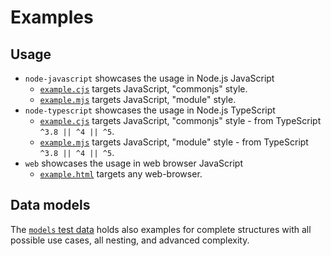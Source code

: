 # Examples

## Usage

* `node-javascript` showcases the usage in Node.js JavaScript
  * [`example.cjs`](node-javascript/example.cjs) targets JavaScript, "commonjs" style.
  * [`example.mjs`](node-javascript/example.mjs) targets JavaScript, "module" style.
* `node-typescript` showcases the usage in Node.js TypeScript
  * [`example.cjs`](node-typescript/example.cjs) targets JavaScript, "commonjs" style - from TypeScript `^3.8 || ^4 || ^5`.
  * [`example.mjs`](node-typescript/example.cjs) targets JavaScript, "module" style   - from TypeScript `^3.8 || ^4 || ^5`.
* `web` showcases the usage in web browser JavaScript
  * [`example.html`](web/example.html) targets any web-browser.

## Data models

The [`models` test data](../tests/_data/models.js) holds also examples for complete structures
with all possible use cases, all nesting, and advanced complexity.
